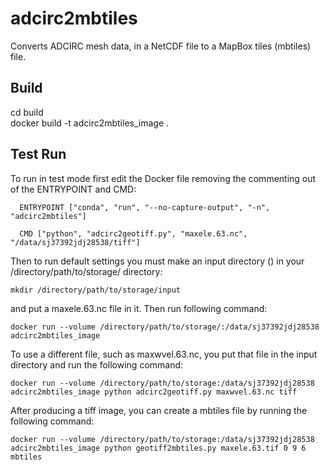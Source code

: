 # adcirc2mbtiles
Converts ADCIRC mesh data, in a NetCDF file to a MapBox tiles (mbtiles) file.

## Build
  cd build  
  docker build -t adcirc2mbtiles_image .

## Test Run
  To run in test mode first edit the Docker file removing the commenting out of the ENTRYPOINT and CMD:

      ENTRYPOINT ["conda", "run", "--no-capture-output", "-n", "adcirc2mbtiles"] 

      CMD ["python", "adcirc2geotiff.py", "maxele.63.nc", "/data/sj37392jdj28538/tiff"]

  Then to run default settings you must make an input directory () in your /directory/path/to/storage/ directory: 

    mkdir /directory/path/to/storage/input

  and put a maxele.63.nc file in it. Then run following command:

    docker run --volume /directory/path/to/storage/:/data/sj37392jdj28538 adcirc2mbtiles_image

  To use a different file, such as maxwvel.63.nc, you put that file in the input directory and run the following command:

    docker run --volume /directory/path/to/storage:/data/sj37392jdj28538 adcirc2mbtiles_image python adcirc2geotiff.py maxwvel.63.nc tiff

  After producing a tiff image, you can create a mbtiles file by running the following command:

    docker run --volume /directory/path/to/storage:/data/sj37392jdj28538 adcirc2mbtiles_image python geotiff2mbtiles.py maxele.63.tif 0 9 6 mbtiles


